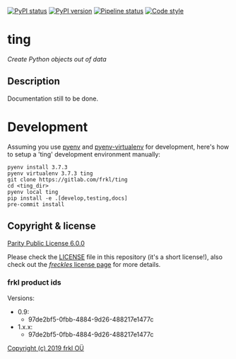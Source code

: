 [![PyPI status](https://img.shields.io/pypi/status/ting.svg)](https://pypi.python.org/pypi/ting/)
[![PyPI version](https://img.shields.io/pypi/v/ting.svg)](https://pypi.python.org/pypi/ting/)
[![Pipeline status](https://gitlab.com/frkl/ting/badges/develop/pipeline.svg)](https://gitlab.com/frkl/ting/pipelines)
[![Code style](https://img.shields.io/badge/code%20style-black-000000.svg)](https://github.com/ambv/black)

# ting

*Create Python objects out of data*


## Description

Documentation still to be done.

# Development

Assuming you use [pyenv](https://github.com/pyenv/pyenv) and [pyenv-virtualenv](https://github.com/pyenv/pyenv-virtualenv) for development, here's how to setup a 'ting' development environment manually:

    pyenv install 3.7.3
    pyenv virtualenv 3.7.3 ting
    git clone https://gitlab.com/frkl/ting
    cd <ting_dir>
    pyenv local ting
    pip install -e .[develop,testing,docs]
    pre-commit install


## Copyright & license

[Parity Public License 6.0.0](https://licensezero.com/licenses/parity)


Please check the [LICENSE](/LICENSE) file in this repository (it's a short license!), also check out the [*freckles* license page](https://freckles.io/license) for more details.

### frkl product ids

Versions:

  - 0.9:
    - 97de2bf5-0fbb-4884-9d26-488217e1477c
  - 1.x.x:  
    - 97de2bf5-0fbb-4884-9d26-488217e1477c

[Copyright (c) 2019 frkl OÜ](https://frkl.io)

